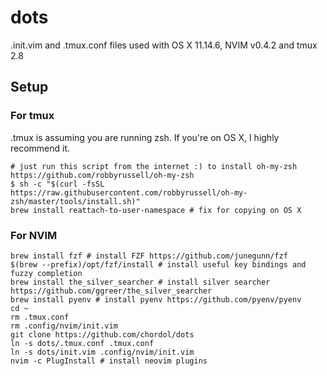 # dots

.init.vim and .tmux.conf files used with OS X 11.14.6, NVIM v0.4.2 and tmux 2.8

## Setup

### For tmux

.tmux is assuming you are running zsh. If you're on OS X, I highly recommend it.
```
# just run this script from the internet :) to install oh-my-zsh https://github.com/robbyrussell/oh-my-zsh
$ sh -c "$(curl -fsSL https://raw.githubusercontent.com/robbyrussell/oh-my-zsh/master/tools/install.sh)" 
brew install reattach-to-user-namespace # fix for copying on OS X
```

### For NVIM

```
brew install fzf # install FZF https://github.com/junegunn/fzf
$(brew --prefix)/opt/fzf/install # install useful key bindings and fuzzy completion
brew install the_silver_searcher # install silver searcher https://github.com/ggreer/the_silver_searcher
brew install pyenv # install pyenv https://github.com/pyenv/pyenv
cd ~
rm .tmux.conf
rm .config/nvim/init.vim
git clone https://github.com/chordol/dots
ln -s dots/.tmux.conf .tmux.conf
ln -s dots/init.vim .config/nvim/init.vim
nvim -c PlugInstall # install neovim plugins
```
